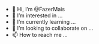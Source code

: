 - 👋 Hi, I’m @FazerMais
- 👀 I’m interested in ...
- 🌱 I’m currently learning ...
- 💞️ I’m looking to collaborate on ...
- 📫 How to reach me ...

<!---
FazerMais/FazerMais is a ✨ special ✨ repository because its `README.md` (this file) appears on your GitHub profile.
You can click the Preview link to take a look at your changes.
--->
